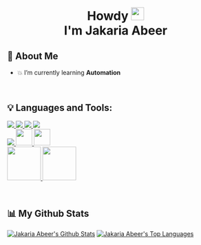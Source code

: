 <h1 align="center">Howdy  <img src="https://c.tenor.com/AUHgwWxTw14AAAAi/dm4uz3-foekoe.gif" width="30px"><br> I'm Jakaria Abeer</h1>

## 📌 About Me

- 💥 I’m currently learning **Automation**

<br>

## 💡 Languages and Tools:

<p align="left"> 
    <a href="https://developer.mozilla.org/en-US/docs/Web/JavaScript" target="_blank"> <img src="https://img.icons8.com/color/48/000000/javascript.png"/> </a> 
    <a href="https://www.w3.org/html/" target="_blank"> <img src="https://img.icons8.com/color/48/000000/html-5.png"/> </a> 
    <a href="https://www.w3schools.com/css/" target="_blank"> <img src="https://img.icons8.com/color/48/000000/css3.png"/> </a> 
    <a href="https://getbootstrap.com" target="_blank"> <img src="https://img.icons8.com/color/48/000000/bootstrap.png"/> </a>
    <br>
    <a href="https://www.wordpress.com" target="_blank"> <img src="https://img.icons8.com/fluency/38/000000/wordpress.png"/> </a>
    <a href="https://www.shopify.com/" target="_blank"> <img style="width:38px" src="https://img.icons8.com/color/256/shopify.png"/> </a>
    <a href="https://www.figma.com" target="_blank"> <img style="width:38px" src="https://img.icons8.com/color/48/000000/figma--v1.png"/> </a>
    <br>
    <a href="https://www.wordpress.com" target="_blank"> <img style="width:78px;height:78px;" src="https://images.ctfassets.net/un655fb9wln6/1k5wBPhbu5kXiaYlFWgEJE/b590772959bd510e64cf230ef37bba3e/Make-Logo-RGB.svg"/> </a>
    <a style="display:inline-block;" href="https://www.wordpress.com" target="_blank"> <img style="width:78px;" src="https://cdn.iconscout.com/icon/free/png-512/free-zapier-icon-download-in-svg-png-gif-file-formats--company-brand-logo-social-media-industry-1-pack-logos-icons-10439306.png?f=webp&w=256"/> </a>
    
    
</p>

<br>

## 📊 My Github Stats

<div style="display:inline-block">
    <a href="https://github.com/jahmedabeer/github-readme-stats"><img alt="Jakaria Abeer's Github Stats" src="https://github-readme-stats.vercel.app/api?username=jahmedabeer&show_icons=true&count_private=true&theme=react&hide_border=true&bg_color=0D1117" /></a>
    <a href="https://github.com/jahmedabeer/github-readme-stats"><img alt="Jakaria Abeer's Top Languages" src="https://github-readme-stats.vercel.app/api/top-langs/?username=jahmedabeer&langs_count=8&count_private=true&layout=compact&theme=react&hide_border=true&bg_color=0D1117" /></a>
</div>
